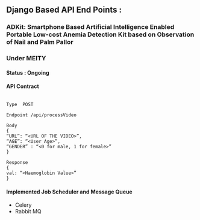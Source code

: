 ## Django Based API End Points :

### ADKit: Smartphone Based Artificial Intelligence Enabled Portable Low-cost Anemia Detection Kit based on Observation of Nail and Palm Pallor
### Under MEITY

#### Status : Ongoing


#### API Contract
```

Type  POST

Endpoint /api/processVideo

Body 
{
“URL”: “<URL OF THE VIDEO>”,
“AGE”: “<User Age>”,
“GENDER” : “<0 for male, 1 for female>”
}

Response 
{
val: “<Haemoglobin Value>” 
}
```

#### Implemented Job Scheduler and Message Queue
- Celery
- Rabbit MQ

